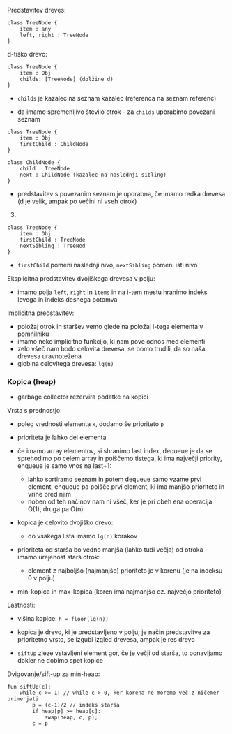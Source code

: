 
Predstavitev dreves:
```
class TreeNode {
	item : any
	left, right : TreeNode
}
```

d-tiško drevo:
```
class TreeNode {
	item : Obj
	childs: [TreeNode] (dolžine d)
}
```
- `childs` je kazalec na seznam kazalec (referenca na seznam referenc)

- da imamo spremenljivo število otrok - za `childs` uporabimo povezani seznam
```
class TreeNode {
	item : Obj
	firstChild : ChildNode
}

class ChildNode {
	child : TreeNode
	next : ChildNode (kazalec na naslednji sibling)
}
```
- predstavitev s povezanim seznam je uporabna, če imamo redka drevesa (d je velik, ampak po večini ni vseh otrok)

3)
```
class TreeNode {
	item : Obj
	firstChild : TreeNode
	nextSibling : TreeNod
}
```
- `firstChild` pomeni naslednji nivo, `nextSibling` pomeni isti nivo

Eksplicitna predstavitev dvojiškega drevesa v polju:
- imamo polja `left`, `right` in `items` in na i-tem mestu hranimo indeks levega in indeks desnega potomva

Implicitna predstavitev:
- položaj otrok in staršev vemo glede na položaj i-tega elementa v pomnilniku
- imamo neko implicitno funkcijo, ki nam pove odnos med elementi
- zelo všeč nam bodo celovita drevesa, se bomo trudili, da so naša drevesa uravnotežena
- globina celovitega drevesa: `lg(n)`

### Kopica (heap)

- garbage collector rezervira podatke na kopici

Vrsta s prednostjo:
- poleg vrednosti elementa `x`, dodamo še prioriteto `p`
- prioriteta je lahko del elementa
- če imamo array elementov, si shranimo last index, dequeue je da se sprehodimo po celem array in poiščemo tistega, ki ima največji priority, enqueue je samo vnos na last+1:
	- lahko sortiramo seznam in potem dequeue samo vzame prvi element, enqueue pa poišče prvi element, ki ima manjšo prioriteto in vrine pred njim
	- noben od teh načinov nam ni všeč, ker je pri obeh ena operacija O(1), druga pa O(n)

- kopica je celovito dvojiško drevo:
	- do vsakega lista imamo `lg(n)` korakov

- prioriteta od starša bo vedno manjša (lahko tudi večja) od otroka - imamo urejenost starš otrok:
	- element z najboljšo (najmanjšo) prioriteto je v korenu (je na indeksu 0 v polju)

- min-kopica in max-kopica (koren ima najmanjšo oz. največjo prioriteto)

Lastnosti:
- višina kopice: `h = floor(lg(n))`

- kopica je drevo, ki je predstavljeno v polju; je način predstavitve za prioritetno vrsto, se izgubi izgled drevesa, ampak je res drevo

- `siftUp` zleze vstavljeni element gor, če je večji od starša, to ponavljamo dokler ne dobimo spet kopice

Dvigovanje/sift-up za min-heap:
```
fun siftUp(c):
	while c >= 1: // while c > 0, ker korena ne moremo več z ničemer primerjati
		p = (c-1)/2 // indeks starša
		if heap[p] >= heap[c]:
			swap(heap, c, p);
		c = p
```